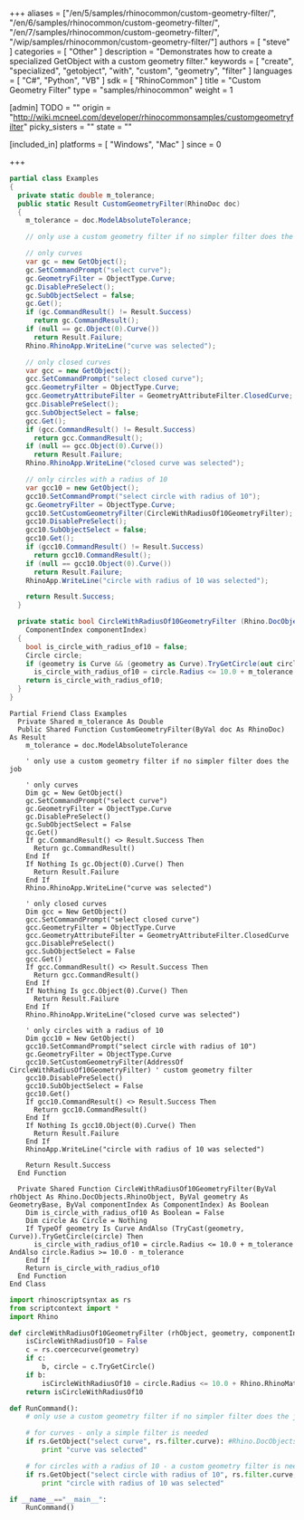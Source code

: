 +++
aliases = ["/en/5/samples/rhinocommon/custom-geometry-filter/", "/en/6/samples/rhinocommon/custom-geometry-filter/", "/en/7/samples/rhinocommon/custom-geometry-filter/", "/wip/samples/rhinocommon/custom-geometry-filter/"]
authors = [ "steve" ]
categories = [ "Other" ]
description = "Demonstrates how to create a specialized GetObject with a custom geometry filter."
keywords = [ "create", "specialized", "getobject", "with", "custom", "geometry", "filter" ]
languages = [ "C#", "Python", "VB" ]
sdk = [ "RhinoCommon" ]
title = "Custom Geometry Filter"
type = "samples/rhinocommon"
weight = 1

[admin]
TODO = ""
origin = "http://wiki.mcneel.com/developer/rhinocommonsamples/customgeometryfilter"
picky_sisters = ""
state = ""

[included_in]
platforms = [ "Windows", "Mac" ]
since = 0

+++

<div class="codetab-content" id="cs">

```cs
partial class Examples
{
  private static double m_tolerance;
  public static Result CustomGeometryFilter(RhinoDoc doc)
  {
    m_tolerance = doc.ModelAbsoluteTolerance;

    // only use a custom geometry filter if no simpler filter does the job

    // only curves
    var gc = new GetObject();
    gc.SetCommandPrompt("select curve");
    gc.GeometryFilter = ObjectType.Curve;
    gc.DisablePreSelect();
    gc.SubObjectSelect = false;
    gc.Get();
    if (gc.CommandResult() != Result.Success)
      return gc.CommandResult();
    if (null == gc.Object(0).Curve())
      return Result.Failure;
    Rhino.RhinoApp.WriteLine("curve was selected");

    // only closed curves
    var gcc = new GetObject();
    gcc.SetCommandPrompt("select closed curve");
    gcc.GeometryFilter = ObjectType.Curve;
    gcc.GeometryAttributeFilter = GeometryAttributeFilter.ClosedCurve;
    gcc.DisablePreSelect();
    gcc.SubObjectSelect = false;
    gcc.Get();
    if (gcc.CommandResult() != Result.Success)
      return gcc.CommandResult();
    if (null == gcc.Object(0).Curve())
      return Result.Failure;
    Rhino.RhinoApp.WriteLine("closed curve was selected");

    // only circles with a radius of 10
    var gcc10 = new GetObject();
    gcc10.SetCommandPrompt("select circle with radius of 10");
    gc.GeometryFilter = ObjectType.Curve;
    gcc10.SetCustomGeometryFilter(CircleWithRadiusOf10GeometryFilter); // custom geometry filter
    gcc10.DisablePreSelect();
    gcc10.SubObjectSelect = false;
    gcc10.Get();
    if (gcc10.CommandResult() != Result.Success)
      return gcc10.CommandResult();
    if (null == gcc10.Object(0).Curve())
      return Result.Failure;
    RhinoApp.WriteLine("circle with radius of 10 was selected");

    return Result.Success;
  }

  private static bool CircleWithRadiusOf10GeometryFilter (Rhino.DocObjects.RhinoObject rhObject, GeometryBase geometry,
    ComponentIndex componentIndex)
  {
    bool is_circle_with_radius_of10 = false;
    Circle circle;
    if (geometry is Curve && (geometry as Curve).TryGetCircle(out circle))
      is_circle_with_radius_of10 = circle.Radius <= 10.0 + m_tolerance && circle.Radius >= 10.0 - m_tolerance;
    return is_circle_with_radius_of10;
  }
}
```

</div>


<div class="codetab-content" id="vb">

```vbnet
Partial Friend Class Examples
  Private Shared m_tolerance As Double
  Public Shared Function CustomGeometryFilter(ByVal doc As RhinoDoc) As Result
	m_tolerance = doc.ModelAbsoluteTolerance

	' only use a custom geometry filter if no simpler filter does the job

	' only curves
	Dim gc = New GetObject()
	gc.SetCommandPrompt("select curve")
	gc.GeometryFilter = ObjectType.Curve
	gc.DisablePreSelect()
	gc.SubObjectSelect = False
	gc.Get()
	If gc.CommandResult() <> Result.Success Then
	  Return gc.CommandResult()
	End If
	If Nothing Is gc.Object(0).Curve() Then
	  Return Result.Failure
	End If
	Rhino.RhinoApp.WriteLine("curve was selected")

	' only closed curves
	Dim gcc = New GetObject()
	gcc.SetCommandPrompt("select closed curve")
	gcc.GeometryFilter = ObjectType.Curve
	gcc.GeometryAttributeFilter = GeometryAttributeFilter.ClosedCurve
	gcc.DisablePreSelect()
	gcc.SubObjectSelect = False
	gcc.Get()
	If gcc.CommandResult() <> Result.Success Then
	  Return gcc.CommandResult()
	End If
	If Nothing Is gcc.Object(0).Curve() Then
	  Return Result.Failure
	End If
	Rhino.RhinoApp.WriteLine("closed curve was selected")

	' only circles with a radius of 10
	Dim gcc10 = New GetObject()
	gcc10.SetCommandPrompt("select circle with radius of 10")
	gc.GeometryFilter = ObjectType.Curve
	gcc10.SetCustomGeometryFilter(AddressOf CircleWithRadiusOf10GeometryFilter) ' custom geometry filter
	gcc10.DisablePreSelect()
	gcc10.SubObjectSelect = False
	gcc10.Get()
	If gcc10.CommandResult() <> Result.Success Then
	  Return gcc10.CommandResult()
	End If
	If Nothing Is gcc10.Object(0).Curve() Then
	  Return Result.Failure
	End If
	RhinoApp.WriteLine("circle with radius of 10 was selected")

	Return Result.Success
  End Function

  Private Shared Function CircleWithRadiusOf10GeometryFilter(ByVal rhObject As Rhino.DocObjects.RhinoObject, ByVal geometry As GeometryBase, ByVal componentIndex As ComponentIndex) As Boolean
	Dim is_circle_with_radius_of10 As Boolean = False
	Dim circle As Circle = Nothing
	If TypeOf geometry Is Curve AndAlso (TryCast(geometry, Curve)).TryGetCircle(circle) Then
	  is_circle_with_radius_of10 = circle.Radius <= 10.0 + m_tolerance AndAlso circle.Radius >= 10.0 - m_tolerance
	End If
	Return is_circle_with_radius_of10
  End Function
End Class
```

</div>


<div class="codetab-content" id="py">

```python
import rhinoscriptsyntax as rs
from scriptcontext import *
import Rhino

def circleWithRadiusOf10GeometryFilter (rhObject, geometry, componentIndex):
    isCircleWithRadiusOf10 = False
    c = rs.coercecurve(geometry)
    if c:
        b, circle = c.TryGetCircle()
    if b:
        isCircleWithRadiusOf10 = circle.Radius <= 10.0 + Rhino.RhinoMath.ZeroTolerance and circle.Radius >= 10.0 - Rhino.RhinoMath.ZeroTolerance
    return isCircleWithRadiusOf10

def RunCommand():
    # only use a custom geometry filter if no simpler filter does the job

    # for curves - only a simple filter is needed
    if rs.GetObject("select curve", rs.filter.curve): #Rhino.DocObjects.ObjectType.Curve):
        print "curve vas selected"

    # for circles with a radius of 10 - a custom geometry filter is needed
    if rs.GetObject("select circle with radius of 10", rs.filter.curve, False, False, circleWithRadiusOf10GeometryFilter):
        print "circle with radius of 10 was selected"

if __name__=="__main__":
    RunCommand()
```

</div>
